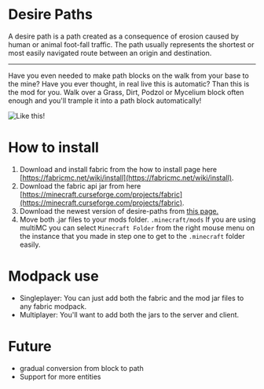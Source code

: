 # Desire Paths

A desire path is a path created as a consequence of erosion caused by human or animal foot-fall traffic. The path usually represents the shortest or most easily navigated route between an origin and destination.
___

Have you even needed to make path blocks on the walk from your base to the mine? Have you ever thought, in real live this is automatic? Than this is the mod for you. Walk over a Grass, Dirt, Podzol or Mycelium block often enough and you'll trample it into a path block automatically!

![Like this!](https://i.imgur.com/iPEcfkI.jpg)


# How to install
1. Download and install fabric from the how to install page here [https://fabricmc.net/wiki/install](https://fabricmc.net/wiki/install).
2. Download the fabric api jar from here [https://minecraft.curseforge.com/projects/fabric](https://minecraft.curseforge.com/projects/fabric).
3. Download the newest version of desire-paths from [this page.](https://github.com/matjojo/desire-paths/releases)
4. Move both .jar files to your mods folder. `.minecraft/mods` If you are using multiMC you can select `Minecraft Folder` from the right mouse menu on the instance that you made in step one to get to the `.minecraft` folder easily.

# Modpack use
- Singleplayer: You can just add both the fabric and the mod jar files to any fabric modpack.
- Multiplayer:  You'll want to add both the jars to the server and client.

# Future
- gradual conversion from block to path
- Support for more entities
